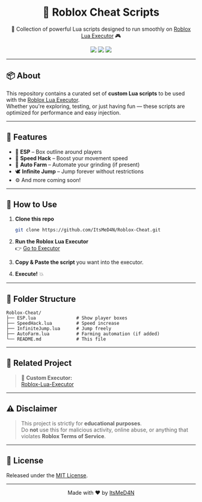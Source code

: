 <h1 align="center">🎯 Roblox Cheat Scripts</h1>
<p align="center">
  🚀 Collection of powerful Lua scripts designed to run smoothly on <a href="https://github.com/ItsMeD4N/Roblox-Lua-Executor.git">Roblox Lua Executor</a> 🎮
</p>

<p align="center">
  <img src="https://img.shields.io/github/license/ItsMeD4N/Roblox-Cheat?style=flat-square" />
  <img src="https://img.shields.io/github/stars/ItsMeD4N/Roblox-Cheat?style=flat-square" />
  <img src="https://img.shields.io/badge/made%20by-ItsMeD4N-blueviolet?style=flat-square" />
</p>

---

## 📦 About

This repository contains a curated set of **custom Lua scripts** to be used with the [Roblox Lua Executor](https://github.com/ItsMeD4N/Roblox-Lua-Executor.git).  
Whether you're exploring, testing, or just having fun — these scripts are optimized for performance and easy injection.

---

## 🧠 Features

- 🎯 **ESP** – Box outline around players
- 💨 **Speed Hack** – Boost your movement speed
- 🔁 **Auto Farm** – Automate your grinding (if present)
- 🕊️ **Infinite Jump** – Jump forever without restrictions
- ⚙️ And more coming soon!

---

## 🚀 How to Use

1. **Clone this repo**

   ```bash
   git clone https://github.com/ItsMeD4N/Roblox-Cheat.git
   ```

2. **Run the Roblox Lua Executor**  
   👉 [Go to Executor](https://github.com/ItsMeD4N/Roblox-Lua-Executor.git)

3. **Copy & Paste the script** you want into the executor.

4. **Execute!** 💥

---

## 📁 Folder Structure

```
Roblox-Cheat/
├── ESP.lua               # Show player boxes
├── SpeedHack.lua         # Speed increase
├── InfiniteJump.lua      # Jump freely
├── AutoFarm.lua          # Farming automation (if added)
└── README.md             # This file
```

---

## 📌 Related Project

> 🔧 **Custom Executor:**  
> [Roblox-Lua-Executor](https://github.com/ItsMeD4N/Roblox-Lua-Executor.git)

---

## ⚠️ Disclaimer

> This project is strictly for **educational purposes**.  
> Do **not** use this for malicious activity, online abuse, or anything that violates **Roblox Terms of Service**.

---

## 📜 License

Released under the [MIT License](LICENSE).

---

<p align="center">
  Made with ❤️ by <a href="https://github.com/ItsMeD4N">ItsMeD4N</a>
</p>
